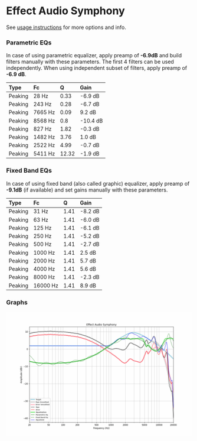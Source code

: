 # Effect Audio Symphony
See [usage instructions](https://github.com/jaakkopasanen/AutoEq#usage) for more options and info.

### Parametric EQs
In case of using parametric equalizer, apply preamp of **-6.9dB** and build filters manually
with these parameters. The first 4 filters can be used independently.
When using independent subset of filters, apply preamp of **-6.9 dB**.

| Type    | Fc      |     Q | Gain     |
|:--------|:--------|:------|:---------|
| Peaking | 28 Hz   |  0.33 | -6.9 dB  |
| Peaking | 243 Hz  |  0.28 | -6.7 dB  |
| Peaking | 7665 Hz |  0.09 | 9.2 dB   |
| Peaking | 8568 Hz |  0.8  | -10.4 dB |
| Peaking | 827 Hz  |  1.82 | -0.3 dB  |
| Peaking | 1482 Hz |  3.76 | 1.0 dB   |
| Peaking | 2522 Hz |  4.99 | -0.7 dB  |
| Peaking | 5411 Hz | 12.32 | -1.9 dB  |

### Fixed Band EQs
In case of using fixed band (also called graphic) equalizer, apply preamp of **-9.1dB**
(if available) and set gains manually with these parameters.

| Type    | Fc       |    Q | Gain    |
|:--------|:---------|:-----|:--------|
| Peaking | 31 Hz    | 1.41 | -8.2 dB |
| Peaking | 63 Hz    | 1.41 | -6.0 dB |
| Peaking | 125 Hz   | 1.41 | -6.1 dB |
| Peaking | 250 Hz   | 1.41 | -5.2 dB |
| Peaking | 500 Hz   | 1.41 | -2.7 dB |
| Peaking | 1000 Hz  | 1.41 | 2.5 dB  |
| Peaking | 2000 Hz  | 1.41 | 5.7 dB  |
| Peaking | 4000 Hz  | 1.41 | 5.6 dB  |
| Peaking | 8000 Hz  | 1.41 | -2.3 dB |
| Peaking | 16000 Hz | 1.41 | 8.9 dB  |

### Graphs
![](./Effect%20Audio%20Symphony.png)